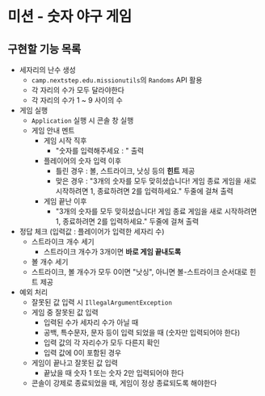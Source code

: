 # 미션 - 숫자 야구 게임

## 구현할 기능 목록

- 세자리의 난수 생성
    - `camp.nextstep.edu.missionutils`의 `Randoms` API 활용
    - 각 자리의 수가 모두 달라야한다
    - 각 자리의 수가 1 ~ 9 사이의 수
- 게임 실행
    - `Application` 실행 시 콘솔 창 실행
    - 게임 안내 멘트
        - 게임 시작 직후
            - "숫자를 입력해주세요 : " 출력
        - 플레이어의 숫자 입력 이후
            - 틀린 경우 : 볼, 스트라이크, 낫싱 등의 **힌트** 제공
            - 맞은 경우 : "3개의 숫자를 모두 맞히셨습니다! 게임 종료 게임을 새로 시작하려면 1, 종료하려면 2를 입력하세요." 두줄에 걸쳐 출력
        - 게임 끝난 이후
            - "3개의 숫자를 모두 맞히셨습니다! 게임 종료 게임을 새로 시작하려면 1, 종료하려면 2를 입력하세요." 두줄에 걸쳐 출력
- 정답 체크 (입력값 : 플레이어가 입력한 세자리 수)
    - 스트라이크 개수 세기
        - 스트라이크 개수가 3개이면 **바로 게임 끝내도록**
    - 볼 개수 세기
    - 스트라이크, 볼 개수가 모두 0이면 "낫싱", 아니면 볼-스트라이크 순서대로 힌트 제공
- 예외 처리
    - 잘못된 값 입력 시 `IllegalArgumentException`
    - 게임 중 잘못된 값 입력
        - 입력된 수가 세자리 수가 아닐 때
        - 공백, 특수문자, 문자 등이 입력 되었을 때 (숫자만 입력되어야 한다)
        - 입력 값의 각 자리수가 모두 다른지 확인
        - 입력 값에 0이 포함된 경우
    - 게임이 끝나고 잘못된 값 입력
        - 끝났을 때 숫자 1 또는 숫자 2만 입력되어야 한다
    - 콘솔이 강제로 종료되었을 때, 게임이 정상 종료되도록 해야한다
